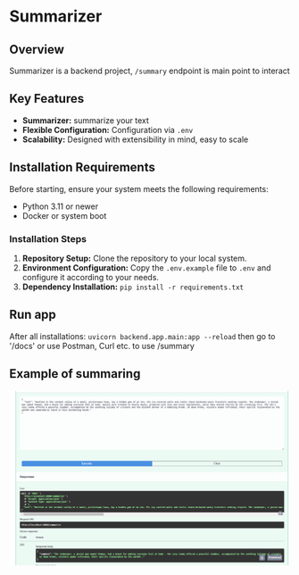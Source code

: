 # Summarizer

## Overview
Summarizer is a backend project, `/summary` endpoint is main point to interact

## Key Features
- **Summarizer:** summarize your text
- **Flexible Configuration:** Configuration via `.env`
- **Scalability:** Designed with extensibility in mind, easy to scale

## Installation Requirements
Before starting, ensure your system meets the following requirements:
- Python 3.11 or newer
- Docker or system boot

### Installation Steps
1. **Repository Setup:** Clone the repository to your local system.
2. **Environment Configuration:** Copy the `.env.example` file to `.env` and configure it according to your needs.
3. **Dependency Installation:** `pip install -r requirements.txt`

## Run app

After all installations:
`uvicorn backend.app.main:app --reload`
then go to '/docs' or use Postman, Curl etc. to use /summary

## Example of summaring

![alt text](image.png)